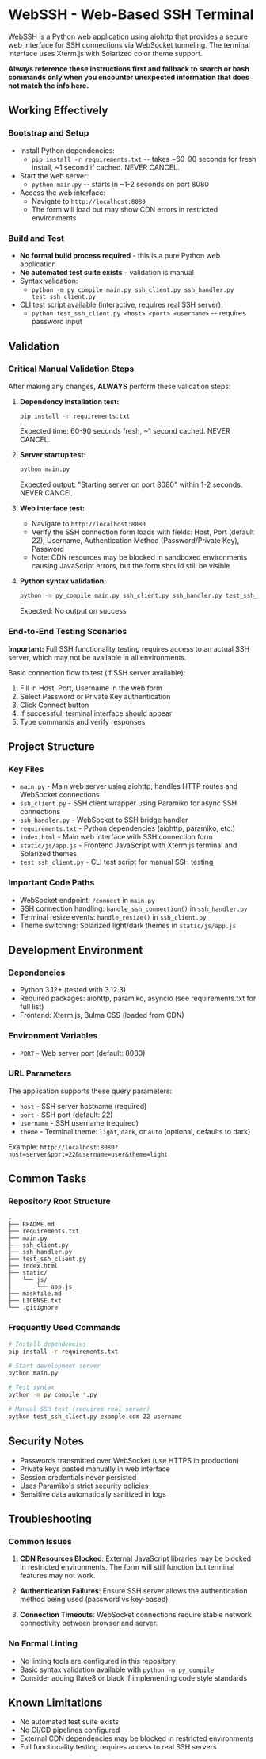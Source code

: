 # WebSSH - Web-Based SSH Terminal

WebSSH is a Python web application using aiohttp that provides a secure web interface for SSH connections via WebSocket tunneling. The terminal interface uses Xterm.js with Solarized color theme support.

**Always reference these instructions first and fallback to search or bash commands only when you encounter unexpected information that does not match the info here.**

## Working Effectively

### Bootstrap and Setup
- Install Python dependencies:
  - `pip install -r requirements.txt` -- takes ~60-90 seconds for fresh install, ~1 second if cached. NEVER CANCEL.
- Start the web server:
  - `python main.py` -- starts in ~1-2 seconds on port 8080
- Access the web interface:
  - Navigate to `http://localhost:8080`
  - The form will load but may show CDN errors in restricted environments

### Build and Test
- **No formal build process required** - this is a pure Python web application
- **No automated test suite exists** - validation is manual
- Syntax validation:
  - `python -m py_compile main.py ssh_client.py ssh_handler.py test_ssh_client.py`
- CLI test script available (interactive, requires real SSH server):
  - `python test_ssh_client.py <host> <port> <username>` -- requires password input

## Validation

### Critical Manual Validation Steps
After making any changes, **ALWAYS** perform these validation steps:

1. **Dependency installation test:**
   ```bash
   pip install -r requirements.txt
   ```
   Expected time: 60-90 seconds fresh, ~1 second cached. NEVER CANCEL.

2. **Server startup test:**
   ```bash
   python main.py
   ```
   Expected output: "Starting server on port 8080" within 1-2 seconds. NEVER CANCEL.

3. **Web interface test:**
   - Navigate to `http://localhost:8080`
   - Verify the SSH connection form loads with fields: Host, Port (default 22), Username, Authentication Method (Password/Private Key), Password
   - Note: CDN resources may be blocked in sandboxed environments causing JavaScript errors, but the form should still be visible

4. **Python syntax validation:**
   ```bash
   python -m py_compile main.py ssh_client.py ssh_handler.py test_ssh_client.py
   ```
   Expected: No output on success

### End-to-End Testing Scenarios
**Important:** Full SSH functionality testing requires access to an actual SSH server, which may not be available in all environments.

Basic connection flow to test (if SSH server available):
1. Fill in Host, Port, Username in the web form
2. Select Password or Private Key authentication
3. Click Connect button
4. If successful, terminal interface should appear
5. Type commands and verify responses

## Project Structure

### Key Files
- `main.py` - Main web server using aiohttp, handles HTTP routes and WebSocket connections
- `ssh_client.py` - SSH client wrapper using Paramiko for async SSH connections  
- `ssh_handler.py` - WebSocket to SSH bridge handler
- `requirements.txt` - Python dependencies (aiohttp, paramiko, etc.)
- `index.html` - Main web interface with SSH connection form
- `static/js/app.js` - Frontend JavaScript with Xterm.js terminal and Solarized themes
- `test_ssh_client.py` - CLI test script for manual SSH testing

### Important Code Paths
- WebSocket endpoint: `/connect` in `main.py`
- SSH connection handling: `handle_ssh_connection()` in `ssh_handler.py`
- Terminal resize events: `handle_resize()` in `ssh_client.py`
- Theme switching: Solarized light/dark themes in `static/js/app.js`

## Development Environment

### Dependencies
- Python 3.12+ (tested with 3.12.3)
- Required packages: aiohttp, paramiko, asyncio (see requirements.txt for full list)
- Frontend: Xterm.js, Bulma CSS (loaded from CDN)

### Environment Variables
- `PORT` - Web server port (default: 8080)

### URL Parameters
The application supports these query parameters:
- `host` - SSH server hostname (required)
- `port` - SSH port (default: 22)  
- `username` - SSH username (required)
- `theme` - Terminal theme: `light`, `dark`, or `auto` (optional, defaults to dark)

Example: `http://localhost:8080?host=server&port=22&username=user&theme=light`

## Common Tasks

### Repository Root Structure
```
.
├── README.md
├── requirements.txt
├── main.py
├── ssh_client.py
├── ssh_handler.py
├── test_ssh_client.py
├── index.html
├── static/
│   └── js/
│       └── app.js
├── maskfile.md
├── LICENSE.txt
└── .gitignore
```

### Frequently Used Commands
```bash
# Install dependencies
pip install -r requirements.txt

# Start development server
python main.py

# Test syntax
python -m py_compile *.py

# Manual SSH test (requires real server)
python test_ssh_client.py example.com 22 username
```

## Security Notes
- Passwords transmitted over WebSocket (use HTTPS in production)
- Private keys pasted manually in web interface
- Session credentials never persisted
- Uses Paramiko's strict security policies
- Sensitive data automatically sanitized in logs

## Troubleshooting

### Common Issues
1. **CDN Resources Blocked**: External JavaScript libraries may be blocked in restricted environments. The form will still function but terminal features may not work.

2. **Authentication Failures**: Ensure SSH server allows the authentication method being used (password vs key-based).

3. **Connection Timeouts**: WebSocket connections require stable network connectivity between browser and server.

### No Formal Linting
- No linting tools are configured in this repository
- Basic syntax validation available with `python -m py_compile`
- Consider adding flake8 or black if implementing code style standards

## Known Limitations
- No automated test suite exists
- No CI/CD pipelines configured  
- External CDN dependencies may be blocked in restricted environments
- Full functionality testing requires access to real SSH servers